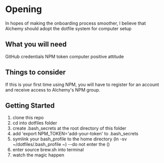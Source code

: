 # Opening

In hopes of making the onboarding process smoother, I believe that Alchemy should adopt the dotfile system for computer setup

## What you will need

GitHub credentials
NPM token
computer
positive attitude

## Things to consider

If this is your first time using NPM, you will have to register for an account and receive access to Alchemy's NPM group.

## Getting Started

1. clone this repo
2. cd into dotfiles folder
3. create .bash_secrets at the root directory of this folder
4. add 'export NPM_TOKEN='add-your-token' to .bash_secrets
5. symlink your bash_profile to the home directory
   (ln -sv ~/dotfiles/.bash_profile ~) --do not enter the ()
6. enter source brew.sh into terminal
7. watch the magic happen
